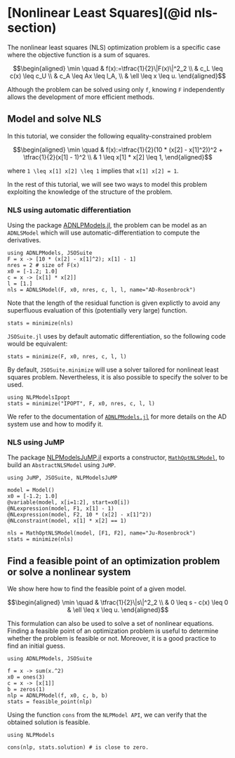 # [Nonlinear Least Squares](@id nls-section)

The nonlinear least squares (NLS) optimization problem is a specific case where the objective function is a sum of squares.

```math
\begin{aligned}
\min \quad & f(x):=\tfrac{1}{2}\|F(x)\|^2_2 \\
& c_L \leq c(x) \leq c_U \\
& c_A \leq Ax \leq l_A, \\
& \ell \leq x \leq u.
\end{aligned}
```

Although the problem can be solved using only  ``f``, knowing  ``F`` independently allows the development of more efficient methods.

## Model and solve NLS

In this tutorial, we consider the following equality-constrained problem
```math
\begin{aligned}
\min \quad & f(x):=\tfrac{1}{2}(10 * (x[2] - x[1]^2))^2 + \tfrac{1}{2}(x[1] - 1)^2 \\
& 1 \leq x[1] * x[2] \leq 1,
\end{aligned}
```
where ``1 \leq x[1] x[2] \leq 1`` implies that ``x[1] x[2] = 1``.

In the rest of this tutorial, we will see two ways to model this problem exploiting the knowledge of the structure of the problem.

### NLS using automatic differentiation

Using the package [ADNLPModels.jl](https://github.com/JuliaSmoothOptimizers/ADNLPModels.jl]), the problem can be model as an `ADNLSModel` which will use automatic-differentiation to compute the derivatives.

```@example ex1
using ADNLPModels, JSOSuite
F = x -> [10 * (x[2] - x[1]^2); x[1] - 1]
nres = 2 # size of F(x)
x0 = [-1.2; 1.0]
c = x -> [x[1] * x[2]]
l = [1.]
nls = ADNLSModel(F, x0, nres, c, l, l, name="AD-Rosenbrock")
```
Note that the length of the residual function is given explictly to avoid any superfluous evaluation of this (potentially very large) function.

```@example ex1
stats = minimize(nls)
```

`JSOSuite.jl` uses by default automatic differentiation, so the following code would be equivalent:

```@example ex1
stats = minimize(F, x0, nres, c, l, l)
```

By default, `JSOSuite.minimize` will use a solver tailored for nonlineat least squares problem.
Nevertheless, it is also possible to specify the solver to be used.

```@example ex1
using NLPModelsIpopt
stats = minimize("IPOPT", F, x0, nres, c, l, l)
```

We refer to the documentation of [`ADNLPModels.jl`](https://jso.dev/ADNLPModels.jl/dev/backend/) for more details on the AD system use and how to modify it.

### NLS using JuMP

The package [NLPModelsJuMP.jl](https://github.com/JuliaSmoothOptimizers/NLPModelsJuMP.jl) exports a constructor, [`MathOptNLSModel`](https://jso.dev/NLPModelsJuMP.jl/dev/tutorial/#NLPModelsJuMP.MathOptNLSModel), to build an `AbstractNLSModel` using `JuMP`.

```@example
using JuMP, JSOSuite, NLPModelsJuMP

model = Model()
x0 = [-1.2; 1.0]
@variable(model, x[i=1:2], start=x0[i])
@NLexpression(model, F1, x[1] - 1)
@NLexpression(model, F2, 10 * (x[2] - x[1]^2))
@NLconstraint(model, x[1] * x[2] == 1)

nls = MathOptNLSModel(model, [F1, F2], name="Ju-Rosenbrock")
stats = minimize(nls)
```

## Find a feasible point of an optimization problem or solve a nonlinear system

We show here how to find the feasible point of a given model. 

```math
\begin{aligned}
\min \quad & \tfrac{1}{2}\|s\|^2_2 \\
& 0 \leq s - c(x) \leq 0
& \ell \leq x \leq u.
\end{aligned}
```

This formulation can also be used to solve a set of nonlinear equations.
Finding a feasible point of an optimization problem is useful to determine whether the problem is feasible or not.
Moreover, it is a good practice to find an initial guess.

```@example feas
using ADNLPModels, JSOSuite

f = x -> sum(x.^2)
x0 = ones(3)
c = x -> [x[1]]
b = zeros(1)
nlp = ADNLPModel(f, x0, c, b, b)
stats = feasible_point(nlp)
```

Using the function `cons` from the `NLPModel API`, we can verify that the obtained solution is feasible.

```@example feas
using NLPModels

cons(nlp, stats.solution) # is close to zero.
```
